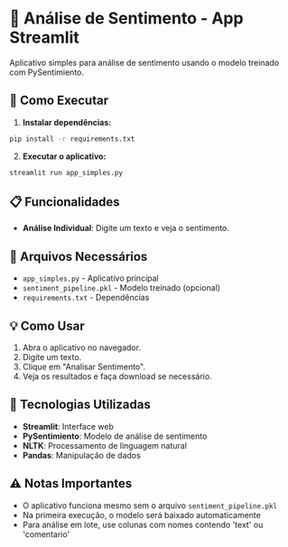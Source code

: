 # 🤖 Análise de Sentimento - App Streamlit

Aplicativo simples para análise de sentimento usando o modelo treinado com PySentimiento.

## 🚀 Como Executar

1. **Instalar dependências:**
```bash
pip install -r requirements.txt
```

2. **Executar o aplicativo:**
```bash
streamlit run app_simples.py
```

## 📋 Funcionalidades

- **Análise Individual**: Digite um texto e veja o sentimento.

## 📁 Arquivos Necessários

- `app_simples.py` - Aplicativo principal
- `sentiment_pipeline.pkl` - Modelo treinado (opcional)
- `requirements.txt` - Dependências

## 💡 Como Usar

1. Abra o aplicativo no navegador.
2. Digite um texto.
3. Clique em "Analisar Sentimento".
4. Veja os resultados e faça download se necessário.

## 🔧 Tecnologias Utilizadas

- **Streamlit**: Interface web
- **PySentimiento**: Modelo de análise de sentimento
- **NLTK**: Processamento de linguagem natural
- **Pandas**: Manipulação de dados

## ⚠️ Notas Importantes

- O aplicativo funciona mesmo sem o arquivo `sentiment_pipeline.pkl`
- Na primeira execução, o modelo será baixado automaticamente
- Para análise em lote, use colunas com nomes contendo 'text' ou 'comentario'